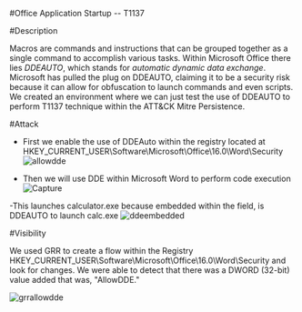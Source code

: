 #Office Application Startup -- T1137

#Description

Macros are commands and instructions that can be grouped together as a single command to accomplish various tasks. Within Microsoft Office there lies *DDEAUTO*, which stands for *automatic dynamic data exchange*. Microsoft has pulled the plug on DDEAUTO, claiming it to be a security risk because it can allow for obfuscation to launch commands and even scripts. We created an environment where we can just test the use of DDEAUTO to perform T1137 technique within the ATT&CK Mitre Persistence.

#Attack 

- First we enable the use of DDEAuto within the registry located at HKEY_CURRENT_USER\Software\Microsoft\Office\16.0\Word\Security
![allowdde](https://user-images.githubusercontent.com/36422282/55602401-5b67f900-5733-11e9-80fc-340ccf57b49d.PNG)

- Then we will use DDE within Microsoft Word to perform code execution
![Capture](https://user-images.githubusercontent.com/36422282/55603128-22ca1e80-5737-11e9-90d9-ebe15ff3c09d.PNG)

-This launches calculator.exe because embedded within the field, is DDEAUTO to launch calc.exe
![ddeembedded](https://user-images.githubusercontent.com/36422282/55603213-8fddb400-5737-11e9-89ce-e74f630146ab.PNG)

#Visibility

We used GRR to create a flow within the Registry HKEY_CURRENT_USER\Software\Microsoft\Office\16.0\Word\Security and look for changes. We were able to detect that there was a DWORD (32-bit) value added that was, "AllowDDE."

![grrallowdde](https://user-images.githubusercontent.com/36422282/55603369-640efe00-5738-11e9-9c21-082900bf046b.PNG)

